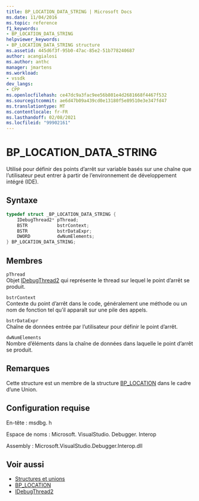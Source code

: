 ```yaml
---
title: BP_LOCATION_DATA_STRING | Microsoft Docs
ms.date: 11/04/2016
ms.topic: reference
f1_keywords:
- BP_LOCATION_DATA_STRING
helpviewer_keywords:
- BP_LOCATION_DATA_STRING structure
ms.assetid: 445d6f3f-95b0-47ac-85e2-51b778240687
author: acangialosi
ms.author: anthc
manager: jmartens
ms.workload:
- vssdk
dev_langs:
- CPP
ms.openlocfilehash: ce47dc9a3fac9ee56b801e4d2681668f4467f532
ms.sourcegitcommit: ae6d47b09a439cd0e13180f5e89510e3e347fd47
ms.translationtype: MT
ms.contentlocale: fr-FR
ms.lasthandoff: 02/08/2021
ms.locfileid: "99902161"
---
```

# <a name="bp_location_data_string"></a>BP_LOCATION_DATA_STRING
Utilisé pour définir des points d’arrêt sur variable basés sur une chaîne que l’utilisateur peut entrer à partir de l’environnement de développement intégré (IDE).

## <a name="syntax"></a>Syntaxe

```cpp
typedef struct _BP_LOCATION_DATA_STRING {
    IDebugThread2* pThread;
    BSTR           bstrContext;
    BSTR           bstrDataExpr;
    DWORD          dwNumElements;
} BP_LOCATION_DATA_STRING;
```

## <a name="members"></a>Membres
`pThread`\
Objet [IDebugThread2](../../../extensibility/debugger/reference/idebugthread2.md) qui représente le thread sur lequel le point d’arrêt se produit.

`bstrContext`\
Contexte du point d’arrêt dans le code, généralement une méthode ou un nom de fonction tel qu’il apparaît sur une pile des appels.

`bstrDataExpr`\
Chaîne de données entrée par l’utilisateur pour définir le point d’arrêt.

`dwNumElements`\
Nombre d’éléments dans la chaîne de données dans laquelle le point d’arrêt se produit.

## <a name="remarks"></a>Remarques
Cette structure est un membre de la structure [BP_LOCATION](../../../extensibility/debugger/reference/bp-location.md) dans le cadre d’une Union.

## <a name="requirements"></a>Configuration requise
En-tête : msdbg. h

Espace de noms : Microsoft. VisualStudio. Debugger. Interop

Assembly : Microsoft.VisualStudio.Debugger.Interop.dll

## <a name="see-also"></a>Voir aussi
- [Structures et unions](../../../extensibility/debugger/reference/structures-and-unions.md)
- [BP_LOCATION](../../../extensibility/debugger/reference/bp-location.md)
- [IDebugThread2](../../../extensibility/debugger/reference/idebugthread2.md)
